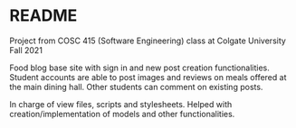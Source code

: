# README

Project from COSC 415 (Software Engineering) class at Colgate University
Fall 2021

Food blog base site with sign in and new post creation functionalities. Student accounts are able to post images and reviews on meals offered at the main dining hall. Other students can comment on existing posts.

In charge of view files, scripts and stylesheets.
Helped with creation/implementation of models and other functionalities.
